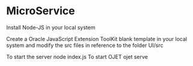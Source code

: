 # MicroService
Install Node-JS in your local system

Create a Oracle JavaScript Extension ToolKit blank template in your local system and modify the src files in reference to the folder UI/src

To start the server  node index.js
To start OJET  ojet serve
